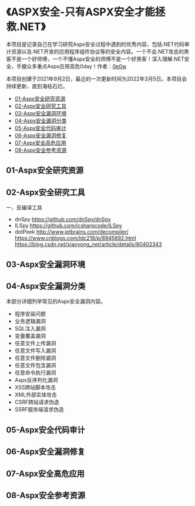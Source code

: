 # 《ASPX安全-只有ASPX安全才能拯救.NET》

本项目是记录自己在学习研究Aspx安全过程中遇到的优秀内容，包括.NET代码审计资源以及.NET开发的应用程序组件协议等的安全内容。一个不会.NET攻击的黑客不是一个好师傅，一个不懂Aspx安全的师傅不是一个好黑客！深入理解.NET安全，手握众多重点Aspx应用高危0day！作者：[0e0w](https://github.com/0e0w)

本项目创建于2021年9月2日，最近的一次更新时间为2022年3月5日。本项目会持续更新，直到海枯石烂。

- [01-Aspx安全研究资源]()
- [02-Aspx安全研究工具]()
- [03-Aspx安全漏洞环境]()
- [04-Aspx安全漏洞分类]()
- [05-Aspx安全代码审计]()
- [06-Aspx安全漏洞修复]()
- [07-Aspx安全高危应用]()
- [08-Aspx安全参考资源]()

## 01-Aspx安全研究资源

## 02-Aspx安全研究工具

一、反编译工具
- dnSpy https://github.com/dnSpy/dnSpy
- ILSpy https://github.com/icsharpcode/ILSpy
- dotPeek http://www.jetbrains.com/decompiler/
https://www.cnblogs.com/ldc218/p/8945892.html
https://blog.csdn.net/xiaoyong_net/article/details/80402343

## 03-Aspx安全漏洞环境

## 04-Aspx安全漏洞分类

本部分详细列举常见的Aspx安全漏洞内容。

- 程序安装问题
- 业务逻辑漏洞
- SQL注入漏洞
- 变量覆盖漏洞
- 任意文件上传漏洞
- 任意文件写入漏洞
- 任意文件删除漏洞
- 任意文件包含漏洞
- 任意命令执行漏洞
- Aspx反序列化漏洞
- XSS跨站脚本攻击
- XML外部实体攻击
- CSRF跨站请求伪造
- SSRF服务端请求伪造

## 05-Aspx安全代码审计

## 06-Aspx安全漏洞修复

## 07-Aspx安全高危应用

## 08-Aspx安全参考资源
